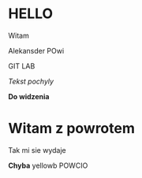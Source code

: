HELLO
======
Witam

Alekansder POwi

GIT LAB

*Tekst pochyly*

**Do widzenia**

Witam z powrotem
=================
Tak mi sie wydaje

**Chyba**
yellowb POWCIO
